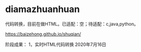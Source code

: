 # diamazhuanhuan
代码转换，目前在做HTML。已适配：空；待适配：c,java,python。

https://baizehong.github.io/shuqian/

阶段成果：
1，实时HTML代码转换 2020年7月16日
